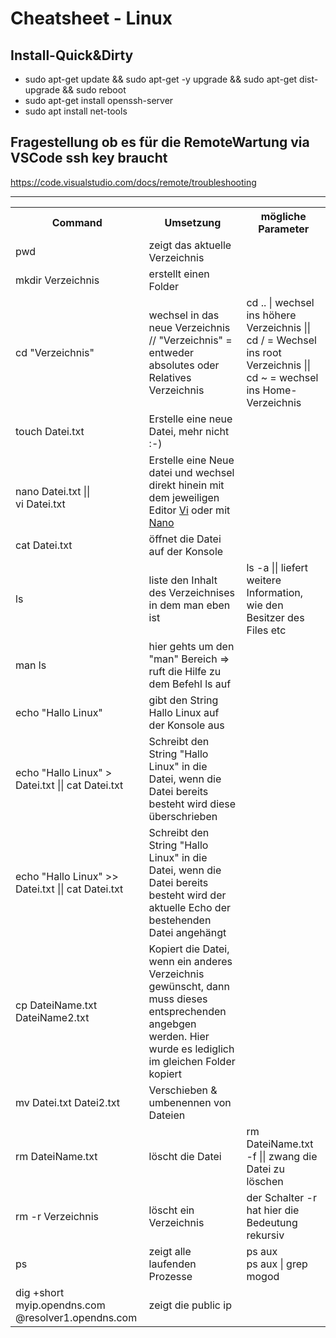# Cheatsheet - Linux

## Install-Quick&Dirty
* sudo apt-get update && sudo apt-get -y upgrade && sudo apt-get dist-upgrade && sudo reboot
* sudo apt-get install openssh-server
* sudo apt install net-tools

## Fragestellung ob es für die RemoteWartung via VSCode ssh key braucht
https://code.visualstudio.com/docs/remote/troubleshooting
  <hr>


<table style="width:100%">
  <tr>
    <th>Command</th>
    <th>Umsetzung</th>
    <th> mögliche Parameter</th>
  </tr>
  <tr>
    <td>pwd</td>
    <td>zeigt das aktuelle Verzeichnis</td>
    <td><br>
  </td>
  <tr>
    <td>mkdir Verzeichnis</td>
    <td>erstellt einen Folder</td>
    <td><br>
  </td>
  <tr>
    <td>cd "Verzeichnis"</td>
    <td>wechsel in das neue Verzeichnis // "Verzeichnis" = entweder absolutes oder Relatives Verzeichnis</td>
    <td>cd .. | wechsel ins höhere Verzeichnis || cd / = Wechsel ins root Verzeichnis || cd ~ = wechsel ins Home-Verzeichnis<br>
  </td>
  <tr>
    <td>touch Datei.txt </td>
    <td>Erstelle eine neue Datei, mehr nicht :-)</td>
    <td><br>
  </td>
  <tr>
    <td><br> nano Datei.txt ||<br> vi Datei.txt</td>
    <td>Erstelle eine Neue datei und wechsel direkt hinein mit dem jeweiligen Editor <a href="./Editoren/vi.md" >Vi</a> oder mit <a href="./Editoren/nano.md" >Nano</a></td>
    <td><br>
  </td>
  <tr>
    <td>cat Datei.txt</td>
    <td>öffnet die Datei auf der Konsole</td>
    <td></td>
  </tr>
  <tr>
    <td>ls</td>
    <td>liste den Inhalt des Verzeichnises in dem man eben ist</td>
    <td>ls -a || liefert weitere Information, wie den Besitzer des Files etc
  </td>
  </tr>
  <tr>
    <td>man ls</td>
    <td>hier gehts um den "man" Bereich => ruft die Hilfe zu dem Befehl ls auf</td>
    <td></td>
  </tr>
  <tr>
    <td>echo "Hallo Linux"</td>
    <td>gibt den String Hallo Linux auf der Konsole aus</td>
    <td></td>
  </tr>
  <tr>
    <td>echo "Hallo Linux" > Datei.txt || cat Datei.txt</td>
    <td>Schreibt den String "Hallo Linux" in die Datei, wenn die Datei bereits besteht wird diese überschrieben</td>
    <td></td>
  </tr>
  <tr>
    <td>echo "Hallo Linux" >> Datei.txt || cat Datei.txt</td>
    <td>Schreibt den String "Hallo Linux" in die Datei, wenn die Datei bereits besteht wird der aktuelle Echo der bestehenden Datei angehängt</td>
    <td></td>
  </tr>
  <tr>
    <td>cp DateiName.txt DateiName2.txt</td>
    <td>Kopiert die Datei, wenn ein anderes Verzeichnis gewünscht, dann muss dieses entsprechenden angebgen werden. Hier wurde es lediglich im gleichen Folder kopiert</td>
    <td></td>
  </tr>
  <tr>
    <td>mv Datei.txt Datei2.txt</td>
    <td>Verschieben & umbenennen von Dateien</td>
    <td></td>
  </tr>

  <tr>
    <td>rm DateiName.txt</td>
    <td>löscht die Datei</td>
    <td>rm DateiName.txt -f || zwang die Datei zu löschen <br></td>
  </tr>
  <tr>
    <td>rm -r Verzeichnis</td>
    <td>löscht ein Verzeichnis</td>
    <td>der Schalter -r hat hier die Bedeutung rekursiv<br></td>
  </tr>
  <tr>
    <td>ps</td>
    <td>zeigt alle laufenden Prozesse</td>
    <td>ps aux<br>
    ps aux | grep mogod</td>
  </tr>
  <tr>
    <td>dig +short myip.opendns.com @resolver1.opendns.com</td>
    <td>zeigt die public ip</td>
    <td></td>
  </tr>
  
<table>